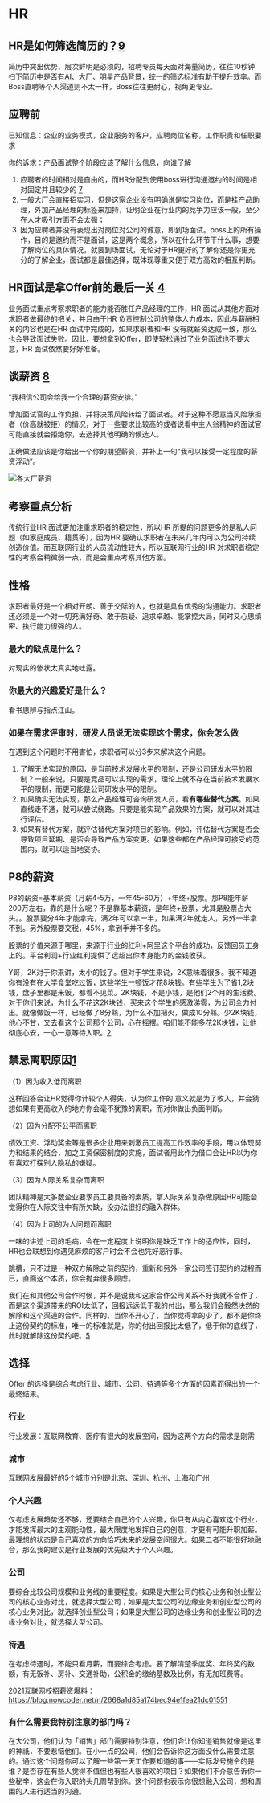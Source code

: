 # HR

## HR是如何筛选简历的？[9]

简历中突出优势、层次鲜明是必须的，招聘专员每天面对海量简历，往往10秒钟扫下简历中是否有AI、大厂、明星产品背景，统一的筛选标准有助于提升效率。而Boss直聘等个人渠道则不太一样，Boss往往更耐心，视角更专业。

## 应聘前

已知信息：企业的业务模式，企业服务的客户，应聘岗位名称，工作职责和任职要求

你的诉求：产品面试整个阶段应该了解什么信息，向谁了解

1. 应聘者的时间相对是自由的，而HR分配到使用boss进行沟通邀约的时间是相对固定并且较少的 [7]
1. 一般大厂会直接招实习，但是这家企业没有明确说是实习岗位，而是挂产品助理，外加产品经理的标签来加持，证明企业在行业内的竞争力应该一般，至少在人才吸引方面不会太强；
1. 因为应聘者并没有表现出对岗位对公司的诚意，即到场面试。boss上的所有操作，目的是邀约而不是面试，这是两个概念，所以在什么环节干什么事，想要了解岗位的具体情况，就要到场面试，无论对于HR更好的了解你还是你更充分的了解企业，面试都是最佳选择，既体现尊重又便于双方高效的相互判断。

## HR面试是拿Offer前的最后一关 [4]

业务面试重点考察求职者的能力能否胜任产品经理的工作，HR 面试从其他方面对求职者做最终的把关，并且由于HR 负责控制公司的整体人力成本，因此与薪酬相关的内容也是在HR 面试中完成的，如果求职者和HR 没有就薪资达成一致，那么也会导致面试失败。因此，要想拿到Offer，即使轻松通过了业务面试也不要大意，HR 面试依然要好好准备。

## 谈薪资 [8]

“我相信公司会给我一个合理的薪资安排。”

增加面试官的工作负担，并将决策风险转给了面试者。对于这种不愿意当风险承担者（价高就被拒）的情况，对于一些要求比较高的或者说看中主人翁精神的面试官可能直接就会拒绝你，去选择其他明确的候选人。

正确做法应该是你给出一个你的期望薪资，并补上一句“我可以接受一定程度的薪资浮动”。

![各大厂薪资](../img/salary.png)

## 考察重点分析

传统行业HR 面试更加注重求职者的稳定性，所以HR 所提的问题更多的是私人问题（如家庭成员、籍贯等），因为HR 要确认求职者在未来几年内可以为公司持续创造价值。而互联网行业的人员流动性较大，所以互联网行业的HR 对求职者稳定性的考察会稍微弱一点，而是会重点考察其他方面。

## 性格

求职者最好是一个相对开朗、善于交际的人，也就是具有优秀的沟通能力。求职者还必须是一个对一切充满好奇、敢于质疑、追求卓越、能掌控大局，同时又心思缜密、执行能力很强的人。

### 最大的缺点是什么？

对现实的惨状太真实地吐露。

### 你最大的兴趣爱好是什么？

看书思辨与指点江山。

### 如果在需求评审时，研发人员说无法实现这个需求，你会怎么做

在遇到这个问题时不用害怕，求职者可以分3步来解决这个问题。

1. 了解无法实现的原因，是当前技术发展水平的限制，还是公司研发水平的限制？一般来说，只要是竞品可以实现的需求，理论上就不存在当前技术发展水平的限制，而更可能是公司研发水平的限制。
1. 如果确实无法实现，那么产品经理可咨询研发人员，看**有哪些替代方案**。如果直线走不通，就可以尝试绕路。只要是能实现产品效果的方案，就可以对其进行评估。
1. 如果有替代方案，就评估替代方案对项目的影响。例如，评估替代方案是否会导致项目延期、是否会导致产品方案变更。如果这些都在产品经理可接受的范围内，就可以适当地妥协。

## P8的薪资

P8的薪资=基本薪资（月薪4-5万，一年45-60万）+年终+股票。那P8能年薪200万左右，靠的是什么呢？不是靠基本薪资，是年终+股票，尤其是股票占大头。。股票要分4年才能拿完，满2年可以拿一半，如果满2年就走人，另外一半拿不到。另外股票要交税，45%，拿到手并不多的。

股票的价值来源于哪里，来源于行业的红利+阿里这个平台的成功，反馈回员工身上的。平台利润+行业红利提供了远超出你本身能力的金钱收获。

Y哥，2K对于你来讲，太小的钱了。但对于学生来说，2K意味着很多。我不知道你有没有在大学食堂吃过饭，这些学生一顿饭才花8块钱。有些学生为了省1,2块钱，盘子里都是米饭，都看不见菜。2K块钱，不是小钱，是他们2个月的生活费。对于你们来说，为什么不花这2K块钱，买来这个学生的感激涕零，为公司全力付出。就像做饭一样，已经做了8分熟，为什么不加把火，做成10分熟。少2K块钱，他心不甘，又去看这个公司那个公司，心在摇摆。咱们能不能多花2K块钱，让他彻底心安，一心一意等待入职。[2]

## 禁忌离职原因[1]

（1）因为收入低而离职

这样回答会让HR觉得你计较个人得失，认为你工作的 意义就是为了收入，并会猜想如果有更高收入的地方你会毫不犹豫的离职，而对你做出负面判断。

（2）因为分配不公平而离职

绩效工资、浮动奖金等是很多企业用来刺激员工提高工作效率的手段，用以体现努力和结果的结合，加之工资保密制度的实施，面试者用此作为借口会让HR以为你有喜欢打探别人隐私的嫌疑。

（3）因为人际关系复杂而离职

团队精神是大多数企业要求员工要具备的素质，拿人际关系复杂做原因HR可能会觉得你在人际交往中有所欠缺，没办法很好的融入群体。

（4）因为上司的为人问题而离职

一味的讲述上司的毛病，会在一定程度上说明你是缺乏工作上的适应性，同时，HR也会联想到你遇见麻烦的客户时会不会也凭好恶行事。

跳槽，只不过是一种双方解除之前的契约，重新和另外一家公司签订契约的过程而已，直面这个本质，你会抛弃很多顾虑。

我们在和其他公司合作时候，并不是说我和这家合作公司关系不好我就不合作了，而是这个渠道带来的ROI太低了，回报远远低于我的付出，那么我们会毅然决然的解除和这个渠道的合作。同样的，当你不开心了，当你觉得拿的少了，都不是你终止这份契约的标准，唯一的标准就是，你的付出回报比太低了，低于你的底线了，此时就解除这份契约吧。[5]

## 选择

Offer 的选择是综合考虑行业、城市、公司、待遇等多个方面的因素而得出的一个最终结果。

### 行业

行业发展：互联网教育、医疗有很大的发展空间，因为这两个方向的需求是刚需

### 城市

互联网发展最好的5个城市分别是北京、深圳、杭州、上海和广州

### 个人兴趣

仅考虑发展趋势还不够，还要结合自己的个人兴趣，你只有从内心喜欢这个行业，才能发挥最大的主观能动性，最大限度地发挥自己的创意，才更有可能升职加薪。最理想的状态是自己喜欢的方向恰巧未来的发展空间很大。如果二者不能很好地融合，那么我的建议是行业发展的优先级大于个人兴趣。

### 公司

要综合比较公司规模和业务线的重要程度。如果是大型公司的核心业务和创业型公司的核心业务对比，就选择大型公司；如果是大型公司的边缘业务和创业型公司的核心业务对比，就选择创业型公司；如果是大型公司的边缘业务和创业型公司的边缘业务对比，就选择大型公司。

### 待遇

在考虑待遇时，不能只看月薪，而要综合考虑。要了解清楚季度奖、年终奖的数额，有无饭补、房补、交通补助，公积金的缴纳基数及比例，有无加班费等。

2021互联网校招薪资爆料：https://blog.nowcoder.net/n/2668a1d85a174bec94e1fea21dc01551

### 有什么需要我特别注意的部门吗？

在大公司，他们认为「销售」部门需要特别注意，他们会让你知道销售就像是这里的神祇，不要惹恼他们。在小一点的公司，他们会告诉你这方面没什么需要注意的。通过这个问题你可以了解一些第一天工作要知道的事——实际发号施令的是谁？是否存在有些人觉得不值但也有些人很喜欢的项目？如果他们不介意告诉你一些秘辛，这会在你入职的头几周帮到你。这个问题也表示你很想融入公司，想和周围的人进行适当的沟通。

[1]: http://www.woshipm.com/zhichang/459131.html
[2]: https://www.zhihu.com/people/guosheng-hu/answers/by_votes
[3]: https://weread.qq.com/web/reader/8d232b60721a488e8d21e54kb5332110237b53b3a3d68d2
[4]: https://weread.qq.com/web/reader/8d232b60721a488e8d21e54k66f3299023a66f041e16858
[5]: http://www.woshipm.com/zhichang/906380.html
[6]: https://www.yuque.com/weis/pm/up33vm
[7]: https://wen.woshipm.com/question/detail/5tfpes.html?sf=wipm
[8]: http://www.woshipm.com/zhichang/2301423.html
[9]: https://blog.csdn.net/pA2elX78qaJTADH/article/details/80768104?utm_medium=distribute.pc_relevant.none-task-blog-BlogCommendFromMachineLearnPai2-11.control&dist_request_id=6f05adc5-b97c-4da8-ae1f-b2d8c5388ac8&depth_1-utm_source=distribute.pc_relevant.none-task-blog-BlogCommendFromMachineLearnPai2-11.control
